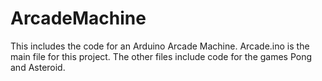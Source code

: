 # ArcadeMachine
This includes the code for an Arduino Arcade Machine.
Arcade.ino is the main file for this project. The other files include code for the games Pong and Asteroid.

